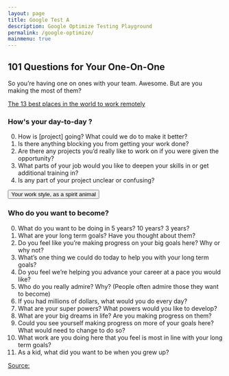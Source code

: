 ```yaml
---
layout: page
title: Google Test A
description: Google Optimize Testing Playground
permalink: /google-optimize/
mainmenu: true
---
```


## 101 Questions for Your One-On-One

So you’re having one on ones with your team. Awesome. But are you making the most of them?

<a href="http://domain7.github.io/dev-wiki/" target="_blank">
    The 13 best places in the world to work remotely
</a>

### How's your day-to-day ?
0. How is [project] going? What could we do to make it better?
0. Is there anything blocking you from getting your work done?
0. Are there any projects you’d really like to work on if you were given the opportunity?
0. What parts of your job would you like to deepen your skills in or get additional training in?
0. Is any part of your project unclear or confusing?

<!-- <button id="testA">Your spirit animal at work</button> -->
<button id="testB">Your work style, as a spirit animal</button>

### Who do you want to become?
0. What do you want to be doing in 5 years? 10 years? 3 years?
0. What are your long term goals? Have you thought about them?
0. Do you feel like you’re making progress on your big goals here? Why or why not?
0. What’s one thing we could do today to help you with your long term goals?
0. Do you feel we’re helping you advance your career at a pace you would like?
0. Who do you really admire? Why? (People often admire those they want to become)
0. If you had millions of dollars, what would you do every day?
0. What are your super powers? What powers would you like to develop?
0. What are your big dreams in life? Are you making progress on them?
0. Could you see yourself making progress on more of your goals here? What would need to change to do so?
0. What work are you doing here that you feel is most in line with your long term goals?
0. As a kid, what did you want to be when you grew up?


[Source:](https://jasonevanish.com/2014/05/29/101-questions-to-ask-in-1-on-1s/)